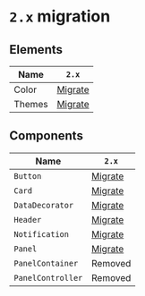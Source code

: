 # `2.x` migration

## Elements

| Name   | `2.x`                |
| ------ | -------------------- |
| Color  | [Migrate](color.md)  |
| Themes | [Migrate](themes.md) |

## Components

| Name              | `2.x`                                                              |
| ----------------- | ------------------------------------------------------------------ |
| `Button`          | [Migrate](../../../src/components/Button/migration/2.x.md)         |
| `Card`            | [Migrate](../../../src/components/Card/migration/2.x.md)           |
| `DataDecorator`   | [Migrate](../../../src/components/DataDecorator/migration/2.x.md)  |
| `Header`          | [Migrate](../../../src/components/SecurityHeader/migration/2.x.md) |
| `Notification`    | [Migrate](../../../src/components/Notification/migration/2.x.md)   |
| `Panel`           | [Migrate](../../../src/components/Panel/migration/2.x.md)          |
| `PanelContainer`  | Removed                                                            |
| `PanelController` | Removed                                                            |
